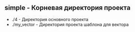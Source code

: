 ## simple - Корневая директория проекта

* ./4 - Директория основного проекта
* ./my_vector - Директория проекта шаблона для вектора
